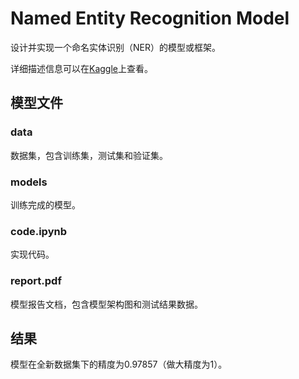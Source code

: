 # Named Entity Recognition Model
设计并实现一个命名实体识别（NER）的模型或框架。

详细描述信息可以在[Kaggle](https://www.kaggle.com/c/2020-comp5046-a2)上查看。

## 模型文件
### data
数据集，包含训练集，测试集和验证集。

### models 
训练完成的模型。

### code.ipynb
实现代码。

### report.pdf
模型报告文档，包含模型架构图和测试结果数据。

## 结果
模型在全新数据集下的精度为0.97857（做大精度为1）。